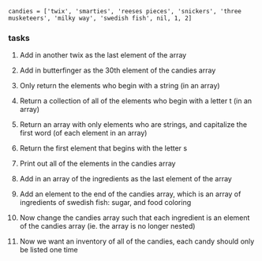```
candies = ['twix', 'smarties', 'reeses pieces', 'snickers', 'three musketeers', 'milky way', 'swedish fish', nil, 1, 2]
```

 ### tasks

 1. Add in another twix as the last element of the array
 2. Add in butterfinger as the 30th element of the candies array
 3. Only return the elements who begin with a string (in an array)

 4. Return a collection of all of the elements who begin with a letter t (in an array)
 5. Return an array with only elements who are strings, and capitalize the first word (of each element in an array)
 6. Return the first element that begins with the letter s

 7. Print out all of the elements in the candies array
 8. Add in an array of the ingredients as the last element of the array

 9. Add an element to the end of the candies array, which is an array of ingredients of swedish fish: sugar, and food coloring
 10. Now change the candies array such that each ingredient is an element of the candies array (ie. the array is no longer nested)
 11. Now we want an inventory of all of the candies, each candy should only be listed one time
